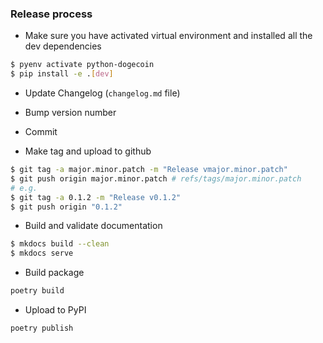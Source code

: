 ### Release process

* Make sure you have activated virtual environment and installed all the dev dependencies

```bash
$ pyenv activate python-dogecoin
$ pip install -e .[dev]
```

* Update Changelog (`changelog.md` file)

* Bump version number

* Commit

* Make tag and upload to github

```bash
$ git tag -a major.minor.patch -m "Release vmajor.minor.patch"
$ git push origin major.minor.patch # refs/tags/major.minor.patch
# e.g.
$ git tag -a 0.1.2 -m "Release v0.1.2"
$ git push origin "0.1.2"
```

* Build and validate documentation

```bash
$ mkdocs build --clean
$ mkdocs serve
```

* Build package

```bash
poetry build
```

* Upload to PyPI

```bash
poetry publish
```
